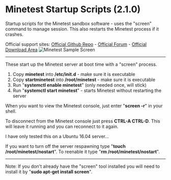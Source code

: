 # Minetest Startup Scripts (2.1.0)
Startup scripts for the Minetest sandbox software - uses the "screen" command to manage session. This also restarts the Minetest process if it crashes.

Official support sites: [Official Github Repo](https://github.com/fstltna/MinetestStartup) - [Official Forum](https://minecity.online/index.php/forum/startup-scripts)  - [Official Download Area](https://minecity.online/index.php/downloads/category/5-server-tools)
![Minetest Sample Screen](https://MineCity.online/minetest_demo.png) 

---
These start up the Minetest server at boot time with a "screen" process.

1. Copy **minetest** into **/etc/init.d** - make sure it is executable
2. Copy **startminetest** into **/root/minetest** - make sure it is executable
4. Run "**systemctl enable minetest**" (only needed once, will stick)
5. Run "**systemctl start minetest**" - starts Minetest without restarting the server

When you want to view the Minetest console, just enter "**screen -r**" in your shell.

To disconnect from the Minetest console just press **CTRL-A CTRL-D**. This will leave it running and you can reconnect to it again.

I have only tested this on a Ubuntu 16.04 server...

If you want to turn off the server respawning type "**touch /root/minetest/nostart**". To reenable it type "**rm /root/minetest/nostart**".

---
Note: If you don't already have the "screen" tool installed you will need to install it by "**sudo apt-get install screen**".
